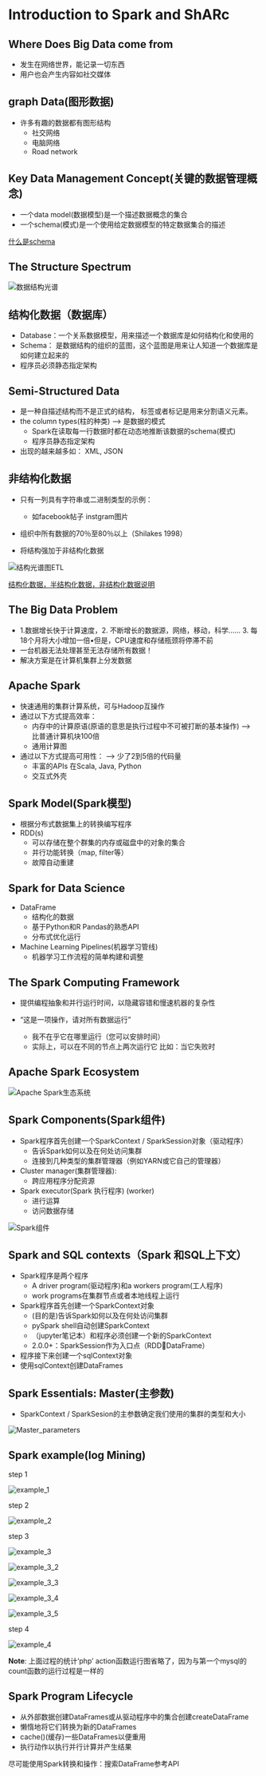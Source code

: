 # Introduction to Spark and ShARc

## Where Does Big Data come from
* 发生在网络世界，能记录一切东西
* 用户也会产生内容如社交媒体

## graph Data(图形数据)
* 许多有趣的数据都有图形结构
    * 社交网络
    * 电脑网络
    * Road network
    
## Key Data Management Concept(关键的数据管理概念)
* 一个data model(数据模型)是一个描述数据概念的集合
* 一个schema(模式)是一个使用给定数据模型的特定数据集合的描述

[什么是schema](https://blog.csdn.net/u010429286/article/details/79022484)

## The Structure Spectrum

![数据结构光谱](https://github.com/Qianlinnn/ScalableML/raw/master/img2/week1/%E6%95%B0%E6%8D%AE%E7%BB%93%E6%9E%84%E5%85%89%E8%B0%B1.png)

## 结构化数据（数据库）
* Database：一个关系数据模型，用来描述一个数据库是如何结构化和使用的
* Schema： 是数据结构的组织的蓝图，这个蓝图是用来让人知道一个数据库是如何建立起来的
* 程序员必须静态指定架构

## Semi-Structured Data
* 是一种自描述结构而不是正式的结构， 标签或者标记是用来分割语义元素。
* the column types(柱的种类) ——> 是数据的模式
    * Spark在读取每一行数据时都在动态地推断该数据的schema(模式)
    * 程序员静态指定架构
* 出现的越来越多如： XML, JSON

## 非结构化数据
* 只有一列具有字符串或二进制类型的示例：
    * 如facebook帖子 instgram图片
    
* 组织中所有数据的70％至80％以上（Shilakes 1998）

* 将结构强加于非结构化数据

![结构光谱图ETL]()

[结构化数据，半结构化数据，非结构化数据说明](https://blog.csdn.net/liangyihuai/article/details/54864952)
## The Big Data Problem
* 1.数据增长快于计算速度，2. 不断增长的数据源，网络，移动，科学…… 3. 每18个月将大小增加一倍•但是，CPU速度和存储瓶颈将停滞不前
* 一台机器无法处理甚至无法存储所有数据！
* 解决方案是在计算机集群上分发数据

## Apache Spark
* 快速通用的集群计算系统，可与Hadoop互操作
* 通过以下方式提高效率：
    * 内存中的计算原语(原语的意思是执行过程中不可被打断的基本操作) ——> 比普通计算机块100倍
    * 通用计算图
* 通过以下方式提高可用性：   ——> 少了2到5倍的代码量
    * 丰富的APIs 在Scala, Java, Python 
    * 交互式外壳
    
## Spark Model(Spark模型)
* 根据分布式数据集上的转换编写程序
* RDD(s)
    * 可以存储在整个群集的内存或磁盘中的对象的集合
    * 并行功能转换（map, filter等）
    * 故障自动重建

## Spark for Data Science
* DataFrame
    * 结构化的数据
    * 基于Python和R Pandas的熟悉API
    * 分布式优化运行
* Machine Learning Pipelines(机器学习管线)
    * 机器学习工作流程的简单构建和调整

## The Spark Computing Framework
* 提供编程抽象和并行运行时间，以隐藏容错和慢速机器的复杂性

* “这是一项操作，请对所有数据运行”
    * 我不在乎它在哪里运行（您可以安排时间）
    * 实际上，可以在不同的节点上两次运行它 比如：当它失败时

## Apache Spark Ecosystem

![ Apache Spark生态系统](https://github.com/Qianlinnn/ScalableML/raw/master/img2/week1/Apache%20Spark%E7%94%9F%E6%80%81%E7%B3%BB%E7%BB%9F.png) 

## Spark Components(Spark组件)
* Spark程序首先创建一个SparkContext / SparkSession对象（驱动程序）
    * 告诉Spark如何以及在何处访问集群
    * 连接到几种类型的集群管理器（例如YARN或它自己的管理器）
* Cluster manager(集群管理器):
    * 跨应用程序分配资源
* Spark executor(Spark 执行程序) (worker)
    * 进行运算
    * 访问数据存储

![Spark组件](https://github.com/Qianlinnn/ScalableML/raw/master/img2/week1/Spark%E7%BB%84%E4%BB%B6.png)

## Spark and SQL contexts（Spark 和SQL上下文）
* Spark程序是两个程序
    * A driver program(驱动程序)和a workers program(工人程序)
    * work programs在集群节点或者本地线程上运行
* Spark程序首先创建一个SparkContext对象   
    * (目的是)告诉Spark如何以及在何处访问集群
    * pySpark shell自动创建SparkContext
    * （jupyter笔记本）和程序必须创建一个新的SparkContext
    * 2.0.0+：SparkSession作为入口点（RDDDataFrame）
* 程序接下来创建一个sqlContext对象
* 使用sqlContext创建DataFrames

## Spark Essentials: Master(主参数)
* SparkContext / SparkSesion的主参数确定我们使用的集群的类型和大小

![Master_parameters](https://github.com/Qianlinnn/ScalableML/raw/master/img2/week1/Master_parameters.png)

## Spark example(log Mining)

step 1

![example_1](https://github.com/Qianlinnn/ScalableML/raw/master/img2/week1/example_1.png)

step 2

![example_2](https://github.com/Qianlinnn/ScalableML/raw/master/img2/week1/example_2.png)

step 3

![example_3](https://github.com/Qianlinnn/ScalableML/raw/master/img2/week1/example_3.png)

![example_3_2](https://github.com/Qianlinnn/ScalableML/raw/master/img2/week1/example_3_2.png)

![example_3_3](https://github.com/Qianlinnn/ScalableML/raw/master/img2/week1/example_3_3.png)

![example_3_4](https://github.com/Qianlinnn/ScalableML/raw/master/img2/week1/example_3_4.png)

![example_3_5](https://github.com/Qianlinnn/ScalableML/raw/master/img2/week1/example_3_5.png)

step 4

![example_4](https://github.com/Qianlinnn/ScalableML/raw/master/img2/week1/example_4.png)

**Note**: 上面过程的统计‘php’ action函数运行图省略了，因为与第一个mysql的count函数的运行过程是一样的

## Spark Program Lifecycle
* 从外部数据创建DataFrames或从驱动程序中的集合创建createDataFrame
* 懒惰地将它们转换为新的DataFrames
* cache()(缓存)一些DataFrames以便重用
* 执行动作以执行并行计算并产生结果

尽可能使用Spark转换和操作：搜索DataFrame参考API
    